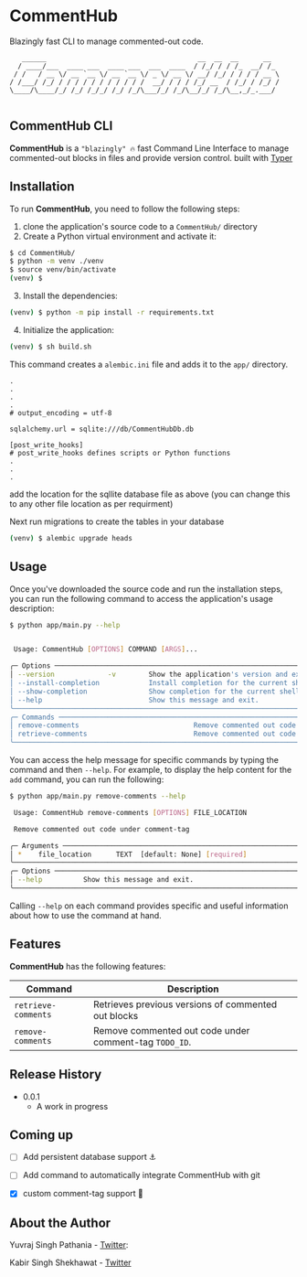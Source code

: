 # CommentHub
Blazingly fast CLI to manage commented-out code.

```
   ______                                     __  __  __      __
  / ____/___  ____ ___  ____ ___  ___  ____  / /_/ / / /_  __/ /_
 / /   / __ \/ __ `__ \/ __ `__ \/ _ \/ __ \/ __/ /_/ / / / / __ \
/ /___/ /_/ / / / / / / / / / / /  __/ / / / /_/ __  / /_/ / /_/ /
\____/\____/_/ /_/ /_/_/ /_/ /_/\___/_/ /_/\__/_/ /_/\__,_/_.___/


```

## CommentHub CLI

**CommentHub** is a `"blazingly" 🔥` fast Command Line Interface to manage commented-out blocks in files and provide version control. built with [Typer](https://typer.tiangolo.com/)

## Installation

To run **CommentHub**, you need to follow the following steps:

1. clone the application's source code to a `CommentHub/` directory
2. Create a Python virtual environment and activate it:

```sh
$ cd CommentHub/
$ python -m venv ./venv
$ source venv/bin/activate
(venv) $
```

3. Install the dependencies:

```sh
(venv) $ python -m pip install -r requirements.txt
```

4. Initialize the application:

```sh
(venv) $ sh build.sh
```

This command creates a `alembic.ini` file and adds it to the `app/` directory.

```
.
.
.
.
# output_encoding = utf-8

sqlalchemy.url = sqlite:///db/CommentHubDb.db

[post_write_hooks]
# post_write_hooks defines scripts or Python functions
.
.
.
```
add the location for the sqllite database file as above (you can change this to any other file location as per requirment)



Next run migrations to create the tables in your database
```sh
(venv) $ alembic upgrade heads
```


## Usage

Once you've downloaded the source code and run the installation steps, you can run the following command to access the application's usage description:

```sh
$ python app/main.py --help


 Usage: CommentHub [OPTIONS] COMMAND [ARGS]...

╭─ Options ──────────────────────────────────────────────────────────────────────────────────────────────────────────────────────────────────────╮
│ --version             -v        Show the application's version and exit.                                                                       │
│ --install-completion            Install completion for the current shell.                                                                      │
│ --show-completion               Show completion for the current shell, to copy it or customize the installation.                               │
│ --help                          Show this message and exit.                                                                                    │
╰────────────────────────────────────────────────────────────────────────────────────────────────────────────────────────────────────────────────╯
╭─ Commands ─────────────────────────────────────────────────────────────────────────────────────────────────────────────────────────────────────╮
│ remove-comments                            Remove commented out code under comment-tag                                                         │
│ retrieve-comments                          Remove commented out code under comment-tag                                                         │
╰────────────────────────────────────────────────────────────────────────────────────────────────────────────────────────────────────────────────╯

```

You can access the help message for specific commands by typing the command and then `--help`. For example, to display the help content for the `add` command, you can run the following:

```sh
$ python app/main.py remove-comments --help

 Usage: CommentHub remove-comments [OPTIONS] FILE_LOCATION

 Remove commented out code under comment-tag

╭─ Arguments ─────────────────────────────────────────────────────────────────────────────────────────────────────────────────────────────────────────────────────────────────────╮
│ *    file_location      TEXT  [default: None] [required]                                                                                                                        │
╰─────────────────────────────────────────────────────────────────────────────────────────────────────────────────────────────────────────────────────────────────────────────────╯
╭─ Options ───────────────────────────────────────────────────────────────────────────────────────────────────────────────────────────────────────────────────────────────────────╮
│ --help          Show this message and exit.                                                                                                                                     │
╰─────────────────────────────────────────────────────────────────────────────────────────────────────────────────────────────────────────────────────────────────────────────────╯

```

Calling `--help` on each command provides specific and useful information about how to use the command at hand.

## Features

**CommentHub** has the following features:

| Command            | Description                                                  |
| ------------------ | ------------------------------------------------------------
| `retrieve-comments` | Retrieves previous versions of commented out blocks|
| `remove-comments`   | Remove commented out code under comment-tag  `TODO_ID`.       |

## Release History

- 0.0.1
  - A work in progress


## Coming up

- [ ] Add persistent database support ⚓
- [ ] Add command to automatically integrate CommentHub with git
- [x] custom comment-tag support 📝





## About the Author

Yuvraj Singh Pathania - [Twitter](https://twitter.com/yuvrajsp01):

Kabir Singh Shekhawat - [Twitter](https://twitter.com/BakedSnek)
